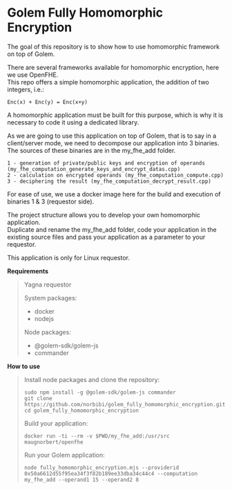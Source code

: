 # Golem Fully Homomorphic Encryption

The goal of this repository is to show how to use homomorphic framework on top of Golem.

There are several frameworks available for homomorphic encryption, here we use OpenFHE.  
This repo offers a simple homomorphic application, the addition of two integers, i.e.:

	Enc(x) + Enc(y) = Enc(x+y)

A homomorphic application must be built for this purpose, which is why it is necessary to code it using a dedicated library.

As we are going to use this application on top of Golem, that is to say in a client/server mode, we need to decompose our application into 3 binaries.  
The sources of these binaries are in the my_fhe_add folder.

	1 - generation of private/public keys and encryption of operands (my_fhe_computation_generate_keys_and_encrypt_datas.cpp)
	2 - calculation on encrypted operands (my_fhe_computation_compute.cpp)
	3 - deciphering the result (my_fhe_computation_decrypt_result.cpp)

For ease of use, we use a docker image here for the build and execution of binaries 1 & 3 (requestor side).  

The project structure allows you to develop your own homomorphic application.  
Duplicate and rename the my_fhe_add folder, code your application in the existing source files and pass your application as a parameter to your requestor.

This application is only for Linux requestor.

**Requirements**
>  
>Yagna requestor
>  
>System packages:  
>- docker  
>- nodejs  
>  
>Node packages:  
>- @golem-sdk/golem-js  
>- commander  
  
**How to use**  
>Install node packages and clone the repository:  
>```
>sudo npm install -g @golem-sdk/golem-js commander
>git clone https://github.com/norbibi/golem_fully_homomorphic_encryption.git  
>cd golem_fully_homomorphic_encryption  
>```
>Build your application:  
>```
>docker run -ti --rm -v $PWD/my_fhe_add:/usr/src maugnorbert/openfhe  
>```
>Run your Golem application:
>```
>node fully_homomorphic_encryption.mjs --providerid 0x50a6612d55f95ea34f3f82b189ee33dba34c44c4 --computation my_fhe_add --operand1 15 --operand2 8
>```
